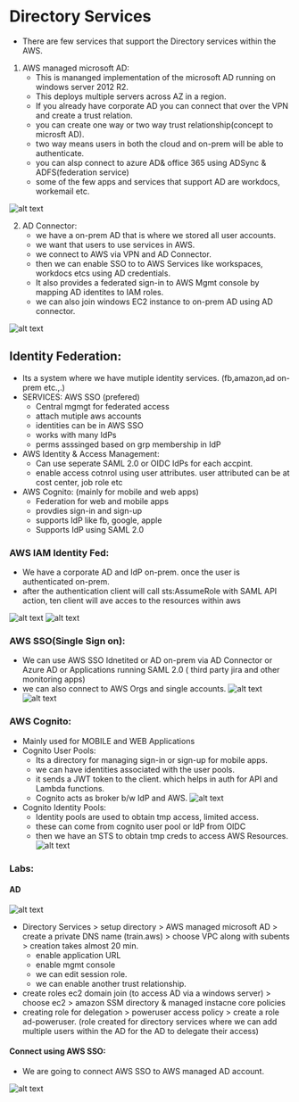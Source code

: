 # Directory Services

- There are few services that support the Directory services within the AWS.
1. AWS managed microsoft AD:
    - This is mananged implementation of the microsoft AD running on windows server 2012 R2.
    - This deploys multiple servers across AZ in a region.
    - If you already have corporate AD you can connect that over the VPN and create a trust relation.
    - you can create one way or two way trust relationship(concept to microsft AD).
    - two way means users in both the cloud and on-prem will be able to authenticate.
    - you can alsp connect to azure AD& office 365 using ADSync & ADFS(federation service)
    - some of the few apps and services that support AD are workdocs, workemail etc.

![alt text](imgs/ad1.PNG "")



2. AD Connector:
     - we have a on-prem AD that is where we stored all user accounts.
     - we want that users to use services in AWS.
     - we connect to AWS via VPN and AD Connector. 
     - then we can enable SSO to to AWS Services like workspaces, workdocs etcs using AD credentials.
     - It also provides a federated sign-in to AWS Mgmt console by mapping AD identites to IAM roles.
     - we can also join windows EC2 instance to on-prem AD using AD connector.

![alt text](imgs/ad2.PNG "")

## Identity Federation:

- Its a system where we have mutiple identity services. (fb,amazon,ad on-prem etc.,.)
- SERVICES: AWS SSO (prefered)
    - Central mgmgt for federated access
    - attach mutiple aws accounts
    - identities can be in AWS SSO
    - works with many IdPs
    - perms asssinged  based on grp membership in IdP
- AWS Identity & Access Management:
    - Can use seperate SAML 2.0 or OIDC IdPs for each accpint.
    - enable access cotnrol using user attributes.
    user attributed can be at cost center, job role etc
- AWS Cognito: (mainly for mobile and web apps)
    - Federation for web and mobile apps
    - provdies sign-in and sign-up
    - supports IdP like fb, google, apple
    - Supports IdP using SAML 2.0

### AWS IAM Identity Fed:

- We have a corporate AD and IdP on-prem. once the user is authenticated on-prem.
- after the authentication client will call sts:AssumeRole with SAML API action, ten client will ave acces to the resources within aws

![alt text](imgs/ad4.PNG "")
![alt text](imgs/ad5.PNG "")

### AWS SSO(Single Sign on):

- We can use  AWS SSO Idnetited or AD on-prem via AD Connector or Azure AD  or Applications running SAML 2.0  ( third party jira and other monitoring apps)
- we can also connect to AWS Orgs and single accounts.
![alt text](imgs/ad6.PNG "")
![alt text](imgs/ad7.PNG "")

### AWS Cognito:

- Mainly used for MOBILE and WEB Applications
- Cognito User Pools:
    - Its a directory for managing sign-in or sign-up for mobile apps.
    - we can have identities associated with the user pools.
    - it sends a JWT token to the client. which helps in auth for API and Lambda functions.
    - Cognito acts as broker b/w IdP and AWS.
![alt text](imgs/ad8.PNG "")
- Cognito Identity Pools:
    - Identity pools are used to obtain tmp access, limited access.
    - these can come from cognito user pool or IdP from OIDC
    - then we have an STS to obtain tmp creds to access AWS Resources.
![alt text](imgs/ad9.PNG "")

### Labs:


#### AD
![alt text](imgs/ad3.PNG "")

- Directory Services > setup directory > AWS managed microsoft AD > create a private DNS name (train.aws) > choose VPC along with subents > creation takes almost 20 min.
    - enable application URL 
    - enable mgmt console
    - we can edit session role.
    - we can enable another trust relationship.
- create roles ec2 domain join (to access AD via a windows server) > choose ec2 > amazon SSM directory & managed instacne core policies
- creating role for delegation > poweruser access policy > create a role ad-poweruser. (role created for directory services where we can add multiple users within the AD for the AD to delegate their access) 

#### Connect using AWS SSO:

- We are going to connect AWS SSO to AWS managed AD account.

![alt text](imgs/ad7.PNG "")